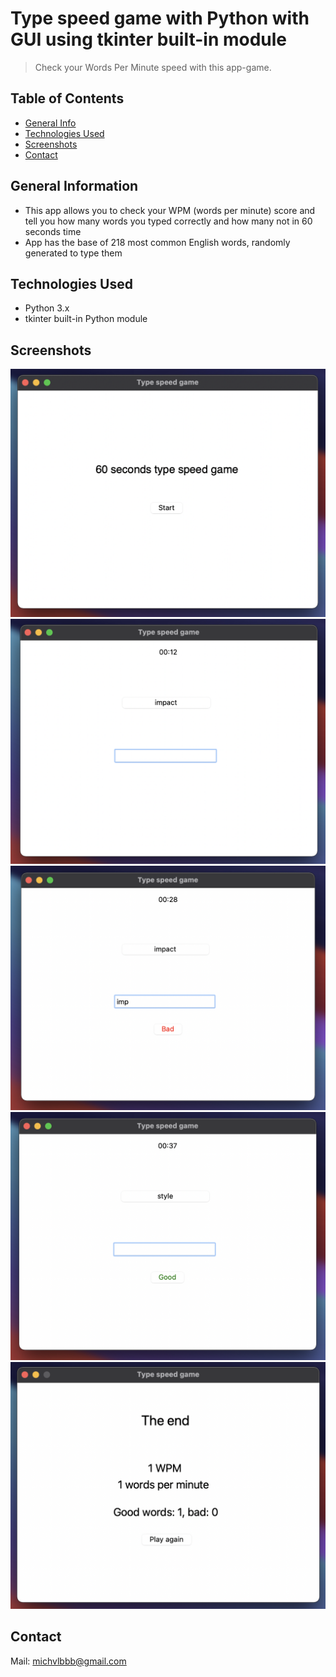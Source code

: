 # Type speed game with Python with GUI using tkinter built-in module
> Check your Words Per Minute speed with this app-game.

## Table of Contents
* [General Info](#general-information)
* [Technologies Used](#technologies-used)
* [Screenshots](#screenshots)
* [Contact](#contact)
<!-- * [License](#license) -->


## General Information
- This app allows you to check your WPM (words per minute) score and tell you how many words you typed correctly and how many not in 60 seconds time
- App has the base of 218 most common English words, randomly generated to type them


## Technologies Used
- Python 3.x
- tkinter built-in Python module


## Screenshots
![Example screenshot](./img/1.png)
![Example screenshot](./img/2.png)
![Example screenshot](./img/3.png)
![Example screenshot](./img/4.png)
![Example screenshot](./img/5.png)
<!-- If you have screenshots you'd like to share, include them here. -->


## Contact
Mail: michvlbbb@gmail.com


<!-- Optional -->
<!-- ## License -->
<!-- This project is open source and available under the [... License](). -->

<!-- You don't have to include all sections - just the one's relevant to your project -->
